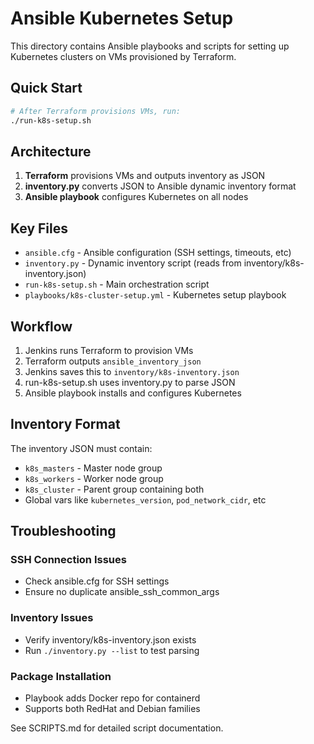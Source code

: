 # Ansible Kubernetes Setup

This directory contains Ansible playbooks and scripts for setting up Kubernetes clusters on VMs provisioned by Terraform.

## Quick Start

```bash
# After Terraform provisions VMs, run:
./run-k8s-setup.sh
```

## Architecture

1. **Terraform** provisions VMs and outputs inventory as JSON
2. **inventory.py** converts JSON to Ansible dynamic inventory format
3. **Ansible playbook** configures Kubernetes on all nodes

## Key Files

- `ansible.cfg` - Ansible configuration (SSH settings, timeouts, etc)
- `inventory.py` - Dynamic inventory script (reads from inventory/k8s-inventory.json)
- `run-k8s-setup.sh` - Main orchestration script
- `playbooks/k8s-cluster-setup.yml` - Kubernetes setup playbook

## Workflow

1. Jenkins runs Terraform to provision VMs
2. Terraform outputs `ansible_inventory_json`
3. Jenkins saves this to `inventory/k8s-inventory.json`
4. run-k8s-setup.sh uses inventory.py to parse JSON
5. Ansible playbook installs and configures Kubernetes

## Inventory Format

The inventory JSON must contain:
- `k8s_masters` - Master node group
- `k8s_workers` - Worker node group  
- `k8s_cluster` - Parent group containing both
- Global vars like `kubernetes_version`, `pod_network_cidr`, etc

## Troubleshooting

### SSH Connection Issues
- Check ansible.cfg for SSH settings
- Ensure no duplicate ansible_ssh_common_args

### Inventory Issues
- Verify inventory/k8s-inventory.json exists
- Run `./inventory.py --list` to test parsing

### Package Installation
- Playbook adds Docker repo for containerd
- Supports both RedHat and Debian families

See SCRIPTS.md for detailed script documentation.